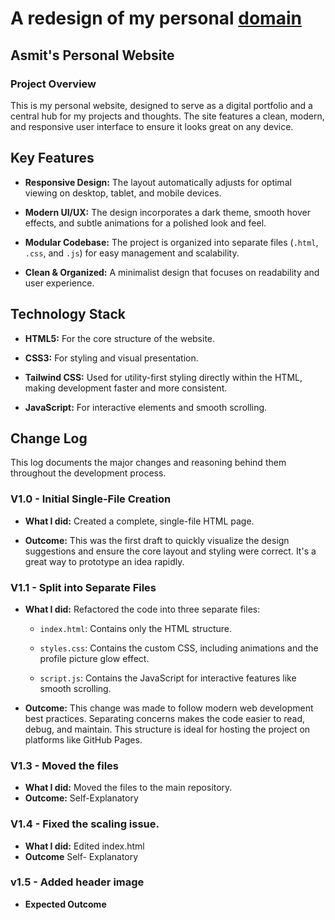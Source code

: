 
# A redesign of my personal [domain](asumito.com)

## Asmit's Personal Website

### Project Overview

This is my personal website, designed to serve as a digital portfolio and a central hub for my projects and thoughts. The site features a clean, modern, and responsive user interface to ensure it looks great on any device.

## Key Features

* **Responsive Design:** The layout automatically adjusts for optimal viewing on desktop, tablet, and mobile devices.

* **Modern UI/UX:** The design incorporates a dark theme, smooth hover effects, and subtle animations for a polished look and feel.

* **Modular Codebase:** The project is organized into separate files (`.html`, `.css`, and `.js`) for easy management and scalability.

* **Clean & Organized:** A minimalist design that focuses on readability and user experience.

## Technology Stack

* **HTML5:** For the core structure of the website.

* **CSS3:** For styling and visual presentation.

* **Tailwind CSS:** Used for utility-first styling directly within the HTML, making development faster and more consistent.

* **JavaScript:** For interactive elements and smooth scrolling.

## Change Log

This log documents the major changes and reasoning behind them throughout the development process.

### V1.0 - Initial Single-File Creation

* **What I did:** Created a complete, single-file HTML page.

* **Outcome:** This was the first draft to quickly visualize the design suggestions and ensure the core layout and styling were correct. It's a great way to prototype an idea rapidly.

### V1.1 - Split into Separate Files

* **What I did:** Refactored the code into three separate files:

    * `index.html`: Contains only the HTML structure.

    * `styles.css`: Contains the custom CSS, including animations and the profile picture glow effect.

    * `script.js`: Contains the JavaScript for interactive features like smooth scrolling.

* **Outcome:** This change was made to follow modern web development best practices. Separating concerns makes the code easier to read, debug, and maintain. This structure is ideal for hosting the project on platforms like GitHub Pages.

### V1.3 - Moved the files
* **What I did:** Moved the files to the main repository.
* **Outcome:** Self-Explanatory

### V1.4 - Fixed the scaling issue.
* **What I did:** Edited index.html
*  **Outcome** Self- Explanatory

### v1.5 - Added header image

* **Expected Outcome**
